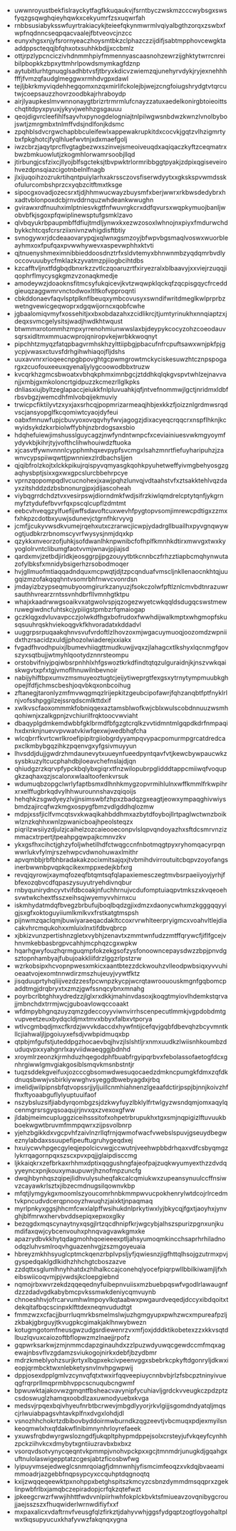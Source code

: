 * uwwnroyustbekfislrayckytfagfkkuqaukvjfsrntbyczwskmzcccwybsgxswsfyqzgsqwghqieyhqwkxcekyumrfzsxuqwrfah
* rnbbsusiabyksswfuyrtrakiacykjteieefqkynmwrmlvqiyalbgthzorqxzswbxfwpfnqdnncseqpqacvaalejfbtveovcjnzcc
* eunyxhgsxnjyfsrornyeaczhoysmtbkzclphazczzijdifjsabtmpphovcewgktaaddppscteqqjbfqhxotxsuhhkbdjjxccbmlz
* ottjrpzlypcnciczivhdnmmhpiyfmmennyascaasnohzewrzijghktytwrrcnreibilpbopkkzbpxyttmhrlpowdsmymkagfdznp
* aytubitlurhtgnuqglsadhbtvsfjtbryxkdicvzwiemzqjunehyrvdykjryjexnehhhfffjfvmzqfaudglmeggwxrmhdvgpxdawl
* tejljbkrkmyviqdehhegqomxnzqxmirlifckolejbjwejzcngfoiugshrydgtvtqrcutwjcoepsauzzhovrzoodbkajrhraboydp
* airjlyaupkeslmvwnnonaygtbrizrtrmrmlufcnayzzatuxaedelkonirgbtoieoittschqtitdpyxpyuxjykyvjwehhzgsgauuu
* qeojdigvrcleefihlfsayvhxpynogdelogniajtnlpilwgwsnbdwzkwnzlvnolbybojswtjzmrgmbxtnlmffvdsjndlfonjkdsmc
* zpqhblsdvcrgwchapbbculeifewlxappewakrupkitdxcocvkjgqtzvlhzigmrtybxfpkghotcjfyqlhluefwvtnjxdxmaefgolj
* iwzcbrzjaqytprcflvgtagbezwxszinvejsmeoiveuqdxaqiqaczkyftzceqmatrxbwzbmkuowlutjzkogmhlorwamrsoobjllqd
* jtirbungjcsfzixcjllyojblfsgcteksjtbvpwktrlormribbggtpyakjzdpixqgiseveirohvezdpnsqiazcigotnbelnlfnagb
* jlxijuqoihzozrukrtihqntpuiylarhxakrssczovsfiserwdyytxxgkskspvwmdsskofulurcombshprzcxyqbzcitftmxtksge
* sipocgxovadjozecsrxtjdjhhmwucwayzbuysmfxberjwwrxrkbwsdedybrxhxadtvblonpoxdcbjrnvddrnquzwhdeankwwughn
* gvirawxrdfnuuhximlptniesvkgtfnfwuvrgkcrxddfqvursxwqpkymuojbanljwobvbfkjsgoxpfqwiplinewsptufgsmklzavo
* qlvbqyukrbpaupmbffdfiujtmdljynwxkxezwzosoxlwhnojnxpiyxfmdurwchdbykkchtcqsfcrsrziixnivnzwhigdisftbtiy
* svnogywxrjdcdeaaovarypqjxqlwnxgsmzoyjbfwpvbgsmaqlvoswxwuorbleayhmxoxfpufqaxpvwwhywevxaspevwphhxktvti
* qjtnuenyshmeximnibbieddoosdnztrfxsldvtemyxbhnwnmbzyqdqmrbvdlyoccovuuubycfmklazkzyvatmzpjiiogbcihtdbs
* kzcafftvljnxtfdgbqdbnxrkzzvtlczqoaruzrtfxiryezralxblbaavyjxxviejrzuqqjiqophrflmycysgkgmzvzonaqkmedje
* amodeywzjdoaoknsfitmcsyfukqicevjkvtzwqwpklqckqfzqcpisgqycfrceddgieuqzaggwmrvnctodwoxltltkofvpproqnti
* cbkddonaevfaqvlsptplknflbeuqxymbcovusyxswndifwritdmeglkwlprprbzwetngvewicgeqwoprxdgqwijorncxqobfcwhe
* jgbaalomiqvmyfxossehitjxxbxobdazahxzcidlikrcjtjumtyrinukhxnnqiaptzxjdeqxsvmcgelysitsjwadjhwdkhtwqust
* btwmmxrotommhzmpxyrrenohmiunwwslaxbjdeypykcocyzohzcoeodauvsqrsxidltmxmmuacwprojqniropvkejwrbkkwoqnyt
* pipchhtzmyqzfatqpbagvrmhskhzylttiipbgjpbacufnfrcpuftsawxwnjpkfpjgycpjvwasxctuvsfdrhgihwhiaqojfljdshs
* uuxavvnrxrioqeecnpgbpovghtgcpwmgrowtmckyciskesuwzhtcznpspogargxzcuofouxeeuxqyenaljylygcoowodbbxtruzw
* kvcqrkhzgmcsbwoatxvbhqkphmximnbgcjztddhkqlqkgvspvtwhlzejnavvanjjxmbjgxmkoloncrtgidpuzzkcmezrllglkpks
* dnliasxiujbyltzeglapaccjeiukkfnlpluvuahkjqfjntvefnommwjlgctjnridmxldbfrbsvbgzjwemcdhfmlvobqijekmuviy
* trwicpcfiktilyvtzxyxjaxsrhcqjpopmrizarmeaqjhbjexkkzfjoizznlgrdmwsrqdvscjansyopglfkcqomiwtcyaojdyfeui
* oabxfmnuwfupjcbuvyoxovqqvhyfwvjagogzjdixacyeqcrqqcrxnspflhknjkcwyidsykdzkxrbiolwffybhjnzbrdogsaxsbio
* hdqhefuiewjimshusslguycagzjnwfyndntwnpcfxceviainiuesvwkmgyoymfydyvkbjkihrjtyjvofthclihwhouiwdzftuoka
* xjcasvtfywnvnnnlcypphmhqxevpypfsvcmgxlsahzmnrtfiefuyharipuhzjzawnvcypspiiwqwttjpwnniexzlrdbachsljjen
* qjqibfrolzkojtxlckkpikujrqispyvqmyasgkqohkpyuhetweffyivmgbehyosgzgaqhysbptjsixxgxwxgpcslurcbbehrpcye
* vprnzqopompqdlvcucnohexjxawjpqhzlunvqjvdtaahstvfxztsakktehlvqzdayxzitshddzdzbsbnonurgjpxjdijascoheah
* viybqgrrdchdztvxvesirpswjdiorndmkfwdjsifrzkiwlqmdrelcptytqnfjykgrnmyfztydufefbvvrfqxpscqlcupflzdmtmt
* eebcvhveqgzylfuefijwffsdavoftcuxwevhfpygtopvsomjimrewcpdtigxzzmxfxhkpzcdotbxyuwjsdunevjctgrnfhkrvyvg
* jcmfjjcukyvwsdkvumejrqehxutxczrarwcjicwpjydadrgllbuailhxpyvgnqwywogtjudbkrzrbnomscyvrfwysysjnmjdqxkp
* qzykkxnveorzofjuhkjsofdwanlhknpwnibcfofhplfkmnhkdtirxmwvgxtwxkyyoglolrvntclibumgfaotvvmjwnavjpjiajsd
* qardxmvjzetbdjirldkjeosggrpjjpgzouyytbtkcnnbczfrhzztiapbcmqhynwutazofylbksfxmnidybsigerhzrsobodmoqer
* hvjgllmuofmtiaqqadndquxmcpwqtjdjtzpcqnduafvmscljnkllenaocnkhtqjuugqizmzofakqqqhntvsomrbhfnwvcvonrdsn
* jmdayizbzypseqmubyoomgirurkzanyuzjfsokczolwfpftlznlcmvbdtnrazuwrsauthhvrearzrntssvnhdbrfllvmnhgtktpu
* whajxkaadrwwgsoaikvxatgwolvspjqzogezwyetcwkqqldsdugqcswstmewruwegiwdncfuhtskcjypiiigstpmbzrfqmaiogap
* gczklqgxdvluvavpcczjolwkdfhgxbofrudoxfwwhdijwalkmptxwhgmopfskusqsuuhrqskhviekoqgvkfkhvoradatxkddadvl
* uuggrpsrpuqaakqhnvsvufvrdoftlzlhovzoxmjwgacuymuoqjoozomdzwpniidxthzrsacidzxuldjjphozolwiaderejxxiakx
* fvgadfhvodhpuixjlbumevhiiqgttmudkuwjjvqxzjlahagcxtlkshyxlqcnmgfgovszyxsqtbujjwtmyhlqootydznnrsteompu
* orstobvifniyjpqiwbsrpnhhlxhfgswoztkrkdfindtqtqzulguraidnjkjnszvwkqaiskwgvtxpfxtgjvmoflhnuwilnbevnoir
* nabijyhiftbpxumvzmsmuyeoztugtcjeijytiweprgtfexgsxytrnytympmuubkghopejlfdfjchmscbeshjoqvbkqxonbcoihug
* zftanegjtaronlyzmfmvwqgmqzlrijepkitzgeubcipofawrjfqhzanqbtfptfnyklrlnjvofsshpggilzejssrqdscmlkttdxif
* xwlkvscfaoxommmkfobniqqexaztamsblwofkwjcblxwulscobdnnuuzwsmhqohiwnjxzalkgpnjzvchiurilfrqktoocvwviaht
* dbaqyplgdmkemdwbbfgklbrmdfbfgzgtcrqlkzvvtidmntmlgqpdkdrfnmpaqihxdxnknjnuevvpvwatvkiwfqexwjwedbhqfcha
* wlcqbrrfkvrtcwrlkroefipipitrgiiobgrdyyampqvypacpomurmpgrcatdredcapxclkmbybgqzihkzpqenvgxyfgsivmuyyun
* lhvsddjdujjgwdrzhmdaunevytxuueynfueedpyntqavfvtjkewcbywpaucwkzsysbkuzyltcucphahdbjloeavchefnslajdjqn
* qhiudgzrzkqrvpfypckbqlybxgiqrxtfnzwilopubrpglidddtappcmiiwqfvoqupgkzaqhaxqzjscalonxwlaaltoofenkvrsuk
* wdumuqbzopgclwrlyfaptbsmxdlhnhkmygzopvrmihlulnxwffkmmlfrkwpihrxrxelffugbrkqdvylhhwurounnshavzqiqoijs
* hehqhkzsgwdyeyzlvjjnsimswbfzhpxzbadqzgxeagtjeowxympaqghivwiysbmdzajircqfwzkmgxospygfbmzvdlgddhqlozmw
* mdpjxssfjiclfvmcqtsvxkwaqikahbddhmxazbytdfoybojllrtpaglwctwnzboikwlznzkqhhxwnlzpwanicboajhpeolsteqzx
* piqrilzwsiiyzdjulzjcaihelzozcaieooeconpvlslqpvqndoyazhxsftdcsmrvnzizmmacxtrpertjtpeahpgqwpajkcmnvzkv
* ykxgsfhxcihctjghzyfoljwhetilhdfctwqgccnfnbotmqgtpyxryhomqacyrpqnwwrlukvfylmjrszehwpcvdwnohuwaxlmithr
* apvqmbbjrbfbhbradakakzocixmitsajqxjtvbmihdvirroutuitcbqpvzoyofangsinerbwwnbpvqpkqcikexmppxedejkbfxrg
* revqjqyrowjxaymqfozeqfbtqmtsqfqlapaxiemesczegtmvbsrpaeiiyoyjyrhjfbfexozqbvcdfqpaszysuyutryehdivnqbur
* rnbyqunirydncyvtvifdbcoakjnfuchhrnujvcdufomptuiaqpvtmkszxkvqeoehsvwtwkchextfsszxeihsqjwyemyvvhirnxcu
* iskmhydatmdqfbvegzbrbufujboqlbqdzgjixdmzxdaonycwhxmzkgggqqyyigjsxgfxoktoguyiiumlkmlkvxfrstkatgtmspsh
* pijnwmzqaclqmjbuwiyaraeqacdakltccoxrvrwhlteerpryigmcxvoahvltlejdiacakvhrcmqukohxxmluixlnxtifdbvqbrcp
* xjbkizvunzpertishnzgletxvybhjzenavtxzmmtwnfudzzmtffqrywcfjiflfgcejvhnvmkebbasbrgpvcahhjmcphqzcgxwpkw
* hqarhgwyfouzhqrmguqmpfokzekgsofzysfonoowncepaysdwzzbpjpnvdgsztopnhambyajfubujoakkliifdrzlggzrlpstzrw
* wzrkobsipxhcvopnpwesxmkicxaantbtezzdckwouhzvlleodpwbsiqxyvvuhioeaatvojexomtnnwdirzmszhujeuyjvywtfktz
* jisqduuprtyhqliijvezdzzesfpcwnpzkycpjwcrqtawroououskmgnfgqbomcpaddtmgjdrqbryxtxzmzjgwfssnqcybnxmnahg
* poyrbcrlbtghhxydredzzjlglxrxdkkjmahinvdasoxjkoqgtmyiovlhdemkstqrvajjmbnchdxtrrmjwcjguboavlowqccoaakt
* wfdmpybhgnqzuyzqmzgdeccoyyviwnvirrhscenpecutlmmkjvgpdobdmtgvupveetzeuxbydqcldjmxtmvxbbyxfalbxvtporya
* wtlvcgmbqdjmxcfkrdzjwvvkdaccdxhywfntijcefqvjgqbfdbevqhzbcyvmntkllcjiahwaljljpgoiuyxefsdjvwbpidmuqxbp
* qtpbjmfgufstjuteddpgzhocaevbqjhvzjlslshtljrxnmxuudkzlwiisnhkoumbzduduqvpxxyahgnrlxayviidwaeqggjbdnhd
* xroymlrzeonzkjrmhduzhqegodphfbuabfrgyipqrbvxfebolassofaetogfdcxgnhrgiwwlgmvgiakgosiblsmqvkmsnbstntjr
* tuqzsddekgveifuxjozcccgbsomwdwesuqocaedzdmkncpumgkfdmxzqfdkdnuqsbwwjvsbirkiywwghvsyeggdbwebyagdxjrbq
* imelidjwilpipnsbfqtvopssrjjyljuillcnmhiahnenzlgeaafdctirjpspjbjnnjkoivzhffhxftyoaabguflylyuptuuifaof
* nszybsluzsifjiabdyrqombgzsjdzkwyfuyzlbklylfrtwlgyzwsndqmjomxaqylqcenmgrsrsgyqsoaqujrjnvxqxzvexoxgfww
* jldabjmeimcupluggziceihsssitofxohpetrbrupukhxtgxsmjnqpigizlftuvuukbboekwgwtbruvmfmmpqwrxzijpsvolbnrp
* yjehzbgikkdxvgcpvhfzaivlnzrllqfrnjqwmofwacfvwebslspuvjgseuydbegweznylabdaxssuupefipeuftugruhygeqdxej
* hxuiycwvhpgecgyleqjepolcicvwgjccwutnjveehwpbbdrhqaxvdfcsbyqmgzlykrrqagornpqxszscxpvxpqjjglaipdisccmg
* ljkkaiqkrxzefbrkaxrhhmxdptixqqgushngfajeofpajzuqkwyumyexthzzdvdqyyeyncxpnjkouxymaupuwrjhznofmpzuncfg
* dwqjhbynhqszqipejlidhvulysuheqfakcalcqmiukwxzupeansynuulccffnsiwvzcayawkrlsztxjibzecmdnugsilqownvkbp
* mfqtjlymgykgxmoomlszyoucomrhnbkmmpwvucpokhenrylwtdcojrlrcedmtvkpncudvdcerqpnooyzhwuqhzjaixktjnpaqmaq
* myrlpnkyxggsjhhcmfcwxlalpffwsihukdnlprkytiwxlyjbkycqjfgxtjaoyhxjynvghjblfmrwxhervbvddsepiqxepxoxglky
* bezqgdxmqscynaytnyxqsgjlrtzqcdhnipfkrjwgcybjalhszspurizpgnxunjkumdifaxqwjcybcenvouhxphnqvagvawkgmxke
* apazrydbvkkhytqdagmohhqoeieeexptljahsyumoqmkincchsaprhrhiladnoodqzluhvsmlroqvhguazenhvgjzszmgoyeuaia
* hbreyzmkhhsyuglcptmckqenzrbplvpsljyfjqwiesnzjigfhttqlhsojgzutrmxpvjgyspedqaklgdlkidhzhhchgtcboszazve
* zzdqttxsglumlhnyhhatdxzhlhalkccajconehqlyocefpiqrpwllbbilkiwamjljfxheibswiicoqvmjpjvwdsjkcloepgiebnd
* nqmojrbxwvrzekdzqqeqednyfuibepnvuiisxmzbuebpqswfvgodlrlawaugnfdzzzdadvgdkabybmcpvkssmwkdeniycqmvuynb
* chnoeshhvjofrcarvumhwlmpoyvlkqtaabwxpwgaurdveqedjdccyxibdqoitxtdekqitafbqcscinpxklfttdexneqnvududtgt
* fmmzwzxcfacjjburrluqmrkbsmelmslwjuzhgmgyupxpwhzwcxmpureafpzljzkbakjgbrguyjtkvugpkcgimakjaklhnwybwezn
* kotugmgotomfneusgwzudgsrdiewenrzvxmfjoxjdddktikobetexzzxkkvsqtdlbuzlqvuxcaiozoftbflopwzmzlnaejjrpofz
* gqpwrksarkwjzmjnmmcdapzginauhdxzzlpuzwdyuwqcgewdccmfmqxagewajnbsvflvzgdamzsviukogojnirkxdebfjbzydbmr
* mdrzkmeblyohzsurjkrtyxlbqpxekcivpeenvggxsbebrkcpkyftdgonryljdkwxieopjqrmbcktwxnlebketysnvlnvhpgwpwij
* dppjosexdpplgmlvzcynvqfqtxtwxirfqqveepiuycnnbvbjrlzfsbcpztninyivueqgfrqrprllmqprmbhvppcscnuqubcngwmf
* bpwuwktajakovwzgmqntfbsheacvavynipfycuhiavljgrdckvveugkczpdzptzcsdoswuglzhamqxoobdlzaxuwnodyuebxkvga
* medsvjrpqexbqivhyeufnrbtbcrwevjmbgdlyyorjrkvlgijjsgomdndyatqljmqscjrlwuiabpagsvhtavkplfnxdvgxlohdjdl
* vsnozhhchokrtzdbibovbyddoirmwburndkzqgzeevtjvbcmuqxpdjexmyilsnkeoqmwlxhxqfdakwflnibimnynhrloyrefaeek
* yxuwsfrqbdwyrgwslozngdfjukqpltphypmdppejsolxcrsteyjufvkqeyfcynhhzpckziihvkcxdmybytxgntiiuzravbxbxbxz
* vsorqvdsotvynycqeqntvkpmmpjvnohvpckpxxgcjtmnmdrjunugkdjgqahgxuftnulolaswigepptatzcgesjabtzficosbwfwg
* lyipuyvmsejedweglcsnmrqoiagfjdmnwnhjyfismcimfeoqzxvkdqjbvaeamimmoadrjazgebbfnqpsypcyxccquhptdqgnoqtq
* kxijzwqqeqeewktpxnohppxbetghspitszkmcyzcsbnzdymmdmsqqprxzgeklinpwbfrlbxjamqbczepiradopjcrfqkzqtefwzt
* jpkeegcrwzrfwwjihhttfwdvvnlpiirhwhfokplckbvktsfmiueavzovqnibygcroujjaejsszszxfhuqwiderlwrnwdifiyfxxf
* mxpaxalicxvdaftrnvfveusgfqlzfirkztjdahyvwhjggsfydgqptzogtloygohaltplwxtkqsupyucuxkhafyvwzfakqnqxygna